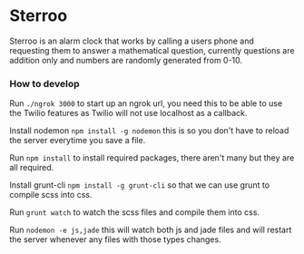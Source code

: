 # Sterroo

Sterroo is an alarm clock that works by calling a users phone and requesting them to answer a mathematical question, currently questions are addition only and numbers are randomly generated from 0-10.

### How to develop

Run `./ngrok 3000` to start up an ngrok url, you need this to be able to use the Twilio features as Twilio will not use localhost as a callback.

Install nodemon `npm install -g nodemon` this is so you don't have to reload the server everytime you save a file.

Run `npm install` to install required packages, there aren't many but they are all required.

Install grunt-cli `npm install -g grunt-cli` so that we can use grunt to compile scss into css.

Run `grunt watch` to watch the scss files and compile them into css.

Run `nodemon -e js,jade` this will watch both js and jade files and will restart the server whenever any files with those types changes.